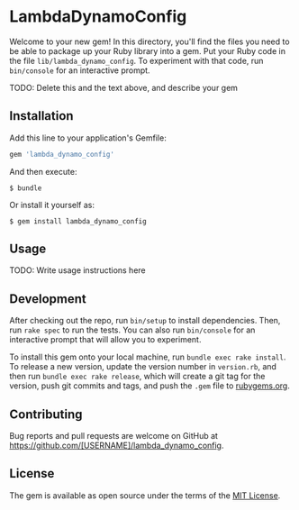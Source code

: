 # LambdaDynamoConfig

Welcome to your new gem! In this directory, you'll find the files you need to be able to package up your Ruby library into a gem. Put your Ruby code in the file `lib/lambda_dynamo_config`. To experiment with that code, run `bin/console` for an interactive prompt.

TODO: Delete this and the text above, and describe your gem

## Installation

Add this line to your application's Gemfile:

```ruby
gem 'lambda_dynamo_config'
```

And then execute:

    $ bundle

Or install it yourself as:

    $ gem install lambda_dynamo_config

## Usage

TODO: Write usage instructions here

## Development

After checking out the repo, run `bin/setup` to install dependencies. Then, run `rake spec` to run the tests. You can also run `bin/console` for an interactive prompt that will allow you to experiment.

To install this gem onto your local machine, run `bundle exec rake install`. To release a new version, update the version number in `version.rb`, and then run `bundle exec rake release`, which will create a git tag for the version, push git commits and tags, and push the `.gem` file to [rubygems.org](https://rubygems.org).

## Contributing

Bug reports and pull requests are welcome on GitHub at https://github.com/[USERNAME]/lambda_dynamo_config.


## License

The gem is available as open source under the terms of the [MIT License](http://opensource.org/licenses/MIT).

